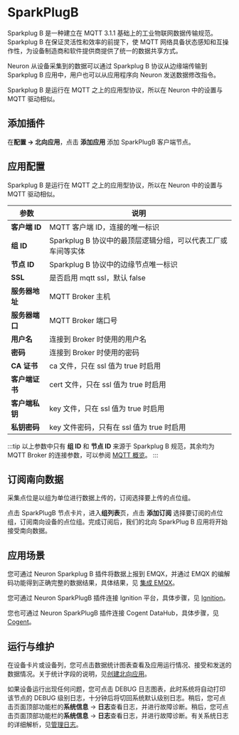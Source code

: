 # SparkPlugB

Sparkplug B 是一种建立在 MQTT 3.1.1 基础上的工业物联网数据传输规范。Sparkplug B 在保证灵活性和效率的前提下，使 MQTT 网络具备状态感知和互操作性，为设备制造商和软件提供商提供了统一的数据共享方式。

Neuron 从设备采集到的数据可以通过 Sparkplug B 协议从边缘端传输到 Sparkplug B 应用中，用户也可以从应用程序向 Neuron 发送数据修改指令。

Sparkplug B 是运行在 MQTT 之上的应用型协议，所以在 Neuron 中的设置与 MQTT 驱动相似。

## 添加插件

在**配置 -> 北向应用**，点击 **添加应用** 添加 SparkPlugB 客户端节点。

## 应用配置

Sparkplug B 是运行在 MQTT 之上的应用型协议，所以在 Neuron 中的设置与 MQTT 驱动相似。

|  参数         | 说明                                                         |
| ------------- | ------------------------------------------------------------ |
| **客户端 ID** | MQTT 客户端 ID，连接的唯一标识                                 |
| **组 ID**  | Sparkplug B 协议中的最顶层逻辑分组，可以代表工厂或车间等实体     |
| **节点 ID**   | Sparkplug B 协议中的边缘节点唯一标识                           |
| **SSL**       | 是否启用 mqtt ssl，默认 false                                 |
| **服务器地址**      | MQTT Broker 主机                                             |
| **服务器端口**      | MQTT Broker 端口号                                           |
| **用户名**  | 连接到 Broker 时使用的用户名                                  |
| **密码**  | 连接到 Broker 时使用的密码                                    |
| **CA 证书**        | ca 文件，只在 ssl 值为 true 时启用                            |
| **客户端证书**      | cert 文件，只在 ssl 值为 true 时启用                          |
| **客户端私钥**       | key 文件，只在 ssl 值为 true 时启用                           |
| **私钥密码**   | key 文件密码，只有在 ssl 值为 true 时启用                     |

:::tip
以上参数中只有 **组 ID** 和 **节点 ID** 来源于 Sparkplug B 规范，其余均为 MQTT Broker 的连接参数，可以参阅 [MQTT 概览](../mqtt/overview.md)。
:::

## 订阅南向数据

采集点位是以组为单位进行数据上传的，订阅选择要上传的点位组。

点击 SparkPlugB 节点卡片，进入**组列表**页，点击 **添加订阅** 选择要订阅的点位组，订阅南向设备的点位组。完成订阅后，我们的北向 SparkPlug B 应用将开始接受南向数据。

## 应用场景

您可通过 Neuron Sparkplug B 插件将数据上报到 EMQX，并通过 EMQX 的编解码功能得到正确完整的数据结果，具体结果，见 [集成 EMQX](./sparkplug.md)。

您可通过 Neuron SparkPlugB 插件连接 Ignition 平台，具体步骤，见 [Ignition](./ignition.md)。

您也可通过 Neuron SparkPlugB 插件连接 Cogent DataHub，具体步骤，见 [Cogent](./cogent.md)。

## 运行与维护

在设备卡片或设备列，您可点击数据统计图表查看及应用运行情况、接受和发送的数据情况。关于统计字段的说明，见[创建北向应用](../north-apps.md)。

如果设备运行出现任何问题，您可点击 DEBUG 日志图表，此时系统将自动打印该节点的 DEBUG 级别日志，十分钟后将切回系统默认级别日志。稍后，您可点击页面顶部功能栏的**系统信息** -> **日志**查看日志，并进行故障诊断。稍后，您可点击页面顶部功能栏的**系统信息** -> **日志**查看日志，并进行故障诊断。有关系统日志的详细解析，见[管理日志](../../../admin/log-management.md)。
